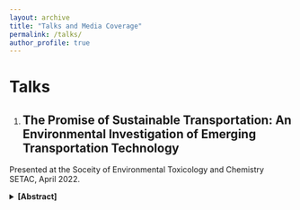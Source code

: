 ```yaml
---
layout: archive
title: "Talks and Media Coverage"
permalink: /talks/
author_profile: true
---
```


Talks
=====
1. ## The Promise of Sustainable Transportation: An Environmental Investigation of Emerging Transportation Technology
Presented at the Soceity of Environmental Toxicology and Chemistry SETAC, April 2022. 
<details>
<summary><b>[Abstract]</b></summary>

<details>

